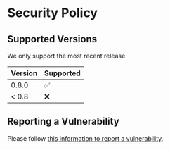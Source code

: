 # Security Policy

## Supported Versions

We only support the most recent release.

| Version | Supported          |
| ------- | ------------------ |
| 0.8.0   | :white_check_mark: |
| < 0.8   | :x:                |

## Reporting a Vulnerability
Please follow [this information to report a vulnerability](https://openquantumsafe.org/liboqs/security.html#reporting-security-bugs).


